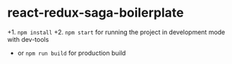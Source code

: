 # react-redux-saga-boilerplate
+1. `npm install`
+2. `npm start` for running the project in development mode with dev-tools 
+	or `npm run build` for production build

